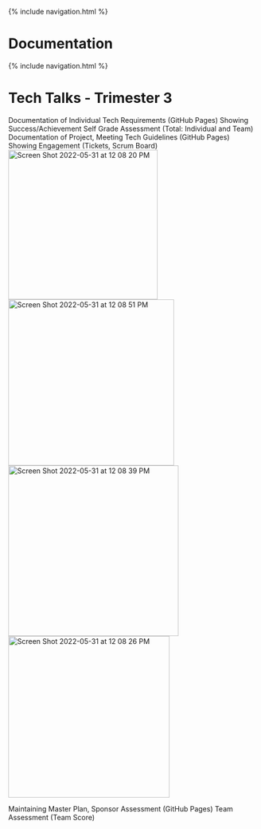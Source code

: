 {% include navigation.html %}

# Documentation
{% include navigation.html %}

# Tech Talks - Trimester 3

<table>
    Documentation of Individual Tech Requirements (GitHub Pages)
Showing Success/Achievement
Self Grade Assessment (Total: Individual and Team)
Documentation of Project, Meeting Tech Guidelines (GitHub Pages)
Showing Engagement (Tickets, Scrum Board)
  <img width="300" alt="Screen Shot 2022-05-31 at 12 08 20 PM" src="https://user-images.githubusercontent.com/89278032/171266536-3dbcb0c0-d4c5-4158-acf0-720bc3cc142e.png">
  <img width="333" alt="Screen Shot 2022-05-31 at 12 08 51 PM" src="https://user-images.githubusercontent.com/89278032/171266563-6e7912a1-07de-4f41-8466-e1184d1773d6.png">
<img width="342" alt="Screen Shot 2022-05-31 at 12 08 39 PM" src="https://user-images.githubusercontent.com/89278032/171266568-eb53c93e-7272-4a7a-8d57-e5e9cd858f2a.png">
<img width="324" alt="Screen Shot 2022-05-31 at 12 08 26 PM" src="https://user-images.githubusercontent.com/89278032/171266570-97409201-5ad8-4527-be32-d0dcb263607b.png">

Maintaining Master Plan,
Sponsor Assessment (GitHub Pages)
Team Assessment (Team Score)
